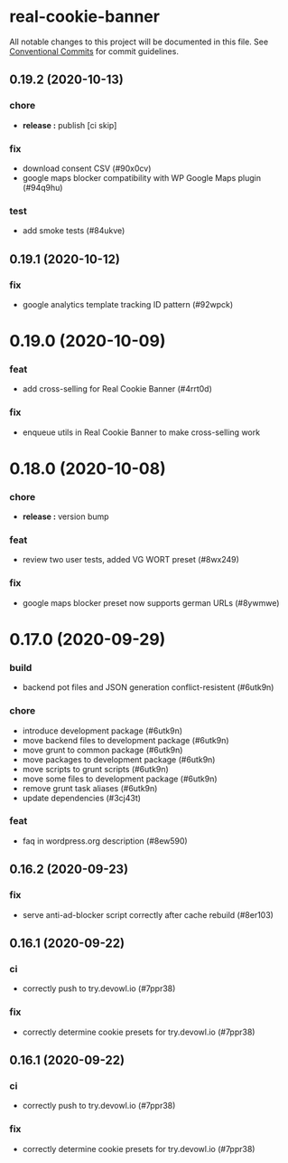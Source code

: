 # real-cookie-banner

All notable changes to this project will be documented in this file.
See [Conventional Commits](https://conventionalcommits.org) for commit guidelines.

## 0.19.2 (2020-10-13)


### chore

* **release :** publish [ci skip]


### fix

* download consent CSV (#90x0cv)
* google maps blocker compatibility with WP Google Maps plugin (#94q9hu)


### test

* add smoke tests (#84ukve)





## 0.19.1 (2020-10-12)


### fix

* google analytics template tracking ID pattern (#92wpck)





# 0.19.0 (2020-10-09)


### feat

* add cross-selling for Real Cookie Banner (#4rrt0d)


### fix

* enqueue utils in Real Cookie Banner to make cross-selling work





# 0.18.0 (2020-10-08)


### chore

* **release :** version bump


### feat

* review two user tests, added VG WORT preset (#8wx249)


### fix

* google maps blocker preset now supports german URLs (#8ywmwe)





# 0.17.0 (2020-09-29)


### build

* backend pot files and JSON generation conflict-resistent (#6utk9n)


### chore

* introduce development package (#6utk9n)
* move backend files to development package (#6utk9n)
* move grunt to common package (#6utk9n)
* move packages to development package (#6utk9n)
* move scripts to grunt scripts (#6utk9n)
* move some files to development package (#6utk9n)
* remove grunt task aliases (#6utk9n)
* update dependencies (#3cj43t)


### feat

* faq in wordpress.org description (#8ew590)





## 0.16.2 (2020-09-23)


### fix

* serve anti-ad-blocker script correctly after cache rebuild (#8er103)





## 0.16.1 (2020-09-22)


### ci

* correctly push to try.devowl.io (#7ppr38)


### fix

* correctly determine cookie presets for try.devowl.io (#7ppr38)





## 0.16.1 (2020-09-22)


### ci

* correctly push to try.devowl.io (#7ppr38)


### fix

* correctly determine cookie presets for try.devowl.io (#7ppr38)
